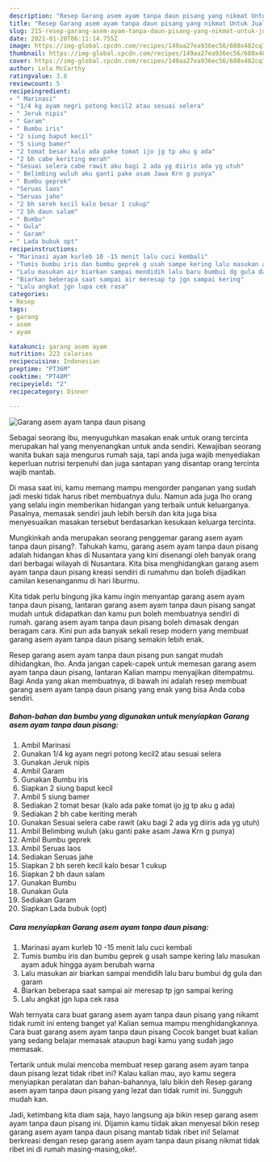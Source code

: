 ```yaml
---
description: "Resep Garang asem ayam tanpa daun pisang yang nikmat Untuk Jualan"
title: "Resep Garang asem ayam tanpa daun pisang yang nikmat Untuk Jualan"
slug: 215-resep-garang-asem-ayam-tanpa-daun-pisang-yang-nikmat-untuk-jualan
date: 2021-01-20T06:11:14.755Z
image: https://img-global.cpcdn.com/recipes/149aa27ea936ec56/680x482cq70/garang-asem-ayam-tanpa-daun-pisang-foto-resep-utama.jpg
thumbnail: https://img-global.cpcdn.com/recipes/149aa27ea936ec56/680x482cq70/garang-asem-ayam-tanpa-daun-pisang-foto-resep-utama.jpg
cover: https://img-global.cpcdn.com/recipes/149aa27ea936ec56/680x482cq70/garang-asem-ayam-tanpa-daun-pisang-foto-resep-utama.jpg
author: Lola McCarthy
ratingvalue: 3.8
reviewcount: 5
recipeingredient:
- " Marinasi"
- "1/4 kg ayam negri potong kecil2 atau sesuai selera"
- " Jeruk nipis"
- " Garam"
- " Bumbu iris"
- "2 siung baput kecil"
- "5 siung bamer"
- "2 tomat besar kalo ada pake tomat ijo jg tp aku g ada"
- "2 bh cabe keriting merah"
- "Sesuai selera cabe rawit aku bagi 2 ada yg diiris ada yg utuh"
- " Belimbing wuluh aku ganti pake asam Jawa Krn g punya"
- " Bumbu geprek"
- "Seruas laos"
- "Seruas jahe"
- "2 bh sereh kecil kalo besar 1 cukup"
- "2 bh daun salam"
- " Bumbu"
- " Gula"
- " Garam"
- " Lada bubuk opt"
recipeinstructions:
- "Marinasi ayam kurleb 10 -15 menit lalu cuci kembali"
- "Tumis bumbu iris dan bumbu geprek g usah sampe kering lalu masukan ayam aduk hingga ayam berubah warna"
- "Lalu masukan air biarkan sampai mendidih lalu baru bumbui dg gula dan garam"
- "Biarkan beberapa saat sampai air meresap tp jgn sampai kering"
- "Lalu angkat jgn lupa cek rasa"
categories:
- Resep
tags:
- garang
- asem
- ayam

katakunci: garang asem ayam 
nutrition: 223 calories
recipecuisine: Indonesian
preptime: "PT36M"
cooktime: "PT48M"
recipeyield: "2"
recipecategory: Dinner

---
```



![Garang asem ayam tanpa daun pisang](https://img-global.cpcdn.com/recipes/149aa27ea936ec56/680x482cq70/garang-asem-ayam-tanpa-daun-pisang-foto-resep-utama.jpg)

Sebagai seorang ibu, menyuguhkan masakan enak untuk orang tercinta merupakan hal yang menyenangkan untuk anda sendiri. Kewajiban seorang  wanita bukan saja mengurus rumah saja, tapi anda juga wajib menyediakan keperluan nutrisi terpenuhi dan juga santapan yang disantap orang tercinta wajib mantab.

Di masa  saat ini, kamu memang mampu mengorder panganan yang sudah jadi meski tidak harus ribet membuatnya dulu. Namun ada juga lho orang yang selalu ingin memberikan hidangan yang terbaik untuk keluarganya. Pasalnya, memasak sendiri jauh lebih bersih dan kita juga bisa menyesuaikan masakan tersebut berdasarkan kesukaan keluarga tercinta. 



Mungkinkah anda merupakan seorang penggemar garang asem ayam tanpa daun pisang?. Tahukah kamu, garang asem ayam tanpa daun pisang adalah hidangan khas di Nusantara yang kini disenangi oleh banyak orang dari berbagai wilayah di Nusantara. Kita bisa menghidangkan garang asem ayam tanpa daun pisang kreasi sendiri di rumahmu dan boleh dijadikan camilan kesenanganmu di hari liburmu.

Kita tidak perlu bingung jika kamu ingin menyantap garang asem ayam tanpa daun pisang, lantaran garang asem ayam tanpa daun pisang sangat mudah untuk didapatkan dan kamu pun boleh membuatnya sendiri di rumah. garang asem ayam tanpa daun pisang boleh dimasak dengan beragam cara. Kini pun ada banyak sekali resep modern yang membuat garang asem ayam tanpa daun pisang semakin lebih enak.

Resep garang asem ayam tanpa daun pisang pun sangat mudah dihidangkan, lho. Anda jangan capek-capek untuk memesan garang asem ayam tanpa daun pisang, lantaran Kalian mampu menyajikan ditempatmu. Bagi Anda yang akan membuatnya, di bawah ini adalah resep membuat garang asem ayam tanpa daun pisang yang enak yang bisa Anda coba sendiri.

<!--inarticleads1-->

##### Bahan-bahan dan bumbu yang digunakan untuk menyiapkan Garang asem ayam tanpa daun pisang:

1. Ambil  Marinasi
1. Gunakan 1/4 kg ayam negri potong kecil2 atau sesuai selera
1. Gunakan  Jeruk nipis
1. Ambil  Garam
1. Gunakan  Bumbu iris
1. Siapkan 2 siung baput kecil
1. Ambil 5 siung bamer
1. Sediakan 2 tomat besar (kalo ada pake tomat ijo jg tp aku g ada)
1. Sediakan 2 bh cabe keriting merah
1. Gunakan Sesuai selera cabe rawit (aku bagi 2 ada yg diiris ada yg utuh)
1. Ambil  Belimbing wuluh (aku ganti pake asam Jawa Krn g punya)
1. Ambil  Bumbu geprek
1. Ambil Seruas laos
1. Sediakan Seruas jahe
1. Siapkan 2 bh sereh kecil kalo besar 1 cukup
1. Siapkan 2 bh daun salam
1. Gunakan  Bumbu
1. Gunakan  Gula
1. Sediakan  Garam
1. Siapkan  Lada bubuk (opt)




<!--inarticleads2-->

##### Cara menyiapkan Garang asem ayam tanpa daun pisang:

1. Marinasi ayam kurleb 10 -15 menit lalu cuci kembali
1. Tumis bumbu iris dan bumbu geprek g usah sampe kering lalu masukan ayam aduk hingga ayam berubah warna
1. Lalu masukan air biarkan sampai mendidih lalu baru bumbui dg gula dan garam
1. Biarkan beberapa saat sampai air meresap tp jgn sampai kering
1. Lalu angkat jgn lupa cek rasa




Wah ternyata cara buat garang asem ayam tanpa daun pisang yang nikamt tidak rumit ini enteng banget ya! Kalian semua mampu menghidangkannya. Cara buat garang asem ayam tanpa daun pisang Cocok banget buat kalian yang sedang belajar memasak ataupun bagi kamu yang sudah jago memasak.

Tertarik untuk mulai mencoba membuat resep garang asem ayam tanpa daun pisang lezat tidak ribet ini? Kalau kalian mau, ayo kamu segera menyiapkan peralatan dan bahan-bahannya, lalu bikin deh Resep garang asem ayam tanpa daun pisang yang lezat dan tidak rumit ini. Sungguh mudah kan. 

Jadi, ketimbang kita diam saja, hayo langsung aja bikin resep garang asem ayam tanpa daun pisang ini. Dijamin kamu tiidak akan menyesal bikin resep garang asem ayam tanpa daun pisang mantab tidak ribet ini! Selamat berkreasi dengan resep garang asem ayam tanpa daun pisang nikmat tidak ribet ini di rumah masing-masing,oke!.

